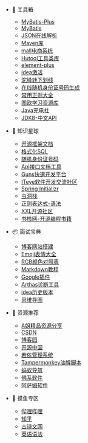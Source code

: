 * 🧰 工具箱

  * [MyBatis-Plus](https://baomidou.com/)
  * [MyBatis](https://mybatis.org/mybatis-3/zh/index.html)
  * [JSON在线解析](https://www.sojson.com/)
  * [Maven库](https://mvnrepository.com/)
  * [mall电商系统](http://www.macrozheng.com/#/)
  * [Hutool工具类库](https://www.hutool.cn/)
  * [element-plus](https://element-plus.gitee.io/zh-CN/)
  * [idea激活](https://www.jiweichengzhu.com/)
  * [驼峰转下划线](https://www.bejson.com/convert/camel_underscore/)
  * [在线随机身份证号码生成](http://sfz.uzuzuz.com/)
  * [常用正则大全](https://any86.github.io/any-rule/)
  * [图欧学习资源库](https://tuostudy.com/)
  * [Java充电社](http://itsoku.com/)
  * [JDK8-中文API](https://www.matools.com/api/java8)

* 💼 知识星球
  
  * [开源框架文档](https://www.docs4dev.com/docs/zh)
  * [格式化SQL](https://tool.oschina.net/codeformat/sql)
  * [随机身份证号码](http://www.chineseidcard.com/?region=110101&birthday=19590307&sex=1&num=5&r=48)
  * [Api接口文档工具](https://www.apizza.net/account/login)
  * [Guns快速开发平台](https://www.javaguns.com/)
  * [ITeye软件开发交流社区](https://www.iteye.com/)
  * [Spring Initializr](https://start.spring.io/)
  * [虫洞栈](https://bugstack.cn/)
  * [正则表达式-语法](https://www.runoob.com/regexp/regexp-syntax.html)
  * [XXL开源社区](https://www.xuxueli.com/blog/)
  * [书栈网-开源编程书籍](https://www.bookstack.cn/)
  
* 📦 面试宝典
  
  * [博客网站搭建](https://docsify.js.org/#/)
  * [Emoji表情大全](https://emojixd.com/)
  * [RGB颜色对照表](https://tool.oschina.net/commons?type=3)
  * [Markdown教程](https://www.runoob.com/markdown/md-tutorial.html)
  * [Google插件](https://www.crx4chrome.com/)
  * [Arthas诊断工具](https://arthas.aliyun.com/doc/index.html)
  * [idea历史版本](https://www.jetbrains.com/idea/download/other.html)
  * [思维导图](https://www.processon.com/)

* 📖 资源推荐
  * [A姐精品资源分享](https://www.ahhhhfs.com/)
  * [CSDN](https://www.csdn.net/)
  * [博客园](https://www.cnblogs.com/)
  * [开源中国](https://www.oschina.net/)
  * [若依管理系统](http://www.ruoyi.vip/)
  * [Tampermonkey油猴脚本](https://www.tampermonkey.net/)
  * [蚂蚁导航](https://www.mayidh.net/)
  * [佛系软件](https://foxirj.com/)
  * [阿萨姆软件](https://www.sssam.com/)

* 🐋 摸鱼专区
  * [哔哩哔哩](https://www.bilibili.com/)
  * [知乎](https://www.zhihu.com/)
  * [古诗文网](https://www.gushiwen.cn/)
  * [英语语法](https://hzpt-inet-club.github.io/english-note/guide/grammar.html)
